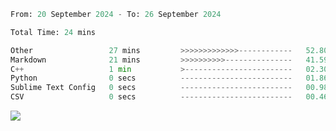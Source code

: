 <!--START_SECTION:waka-->

```python
From: 20 September 2024 - To: 26 September 2024

Total Time: 24 mins

Other                 27 mins         >>>>>>>>>>>>>------------   52.80 %
Markdown              21 mins         >>>>>>>>>>---------------   41.59 %
C++                   1 min           >------------------------   02.30 %
Python                0 secs          -------------------------   01.86 %
Sublime Text Config   0 secs          -------------------------   00.98 %
CSV                   0 secs          -------------------------   00.46 %
```

<!--END_SECTION:waka-->

<div align="left">
  <a href="https://github.com/anuraghazra/github-readme-stats">
    <img src="https://github-readme-stats.vercel.app/api/top-langs/?username=roger-ui&theme=dracula&hide_progress=true" />
  </a>
</div>





